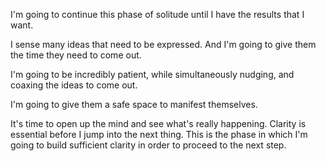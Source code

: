 I'm going to continue this phase of solitude until I have the results that I want.

I sense many ideas that need to be expressed. And I'm going to give them the time they need to come out.

I'm going to be incredibly patient, while simultaneously nudging, and coaxing the ideas to come out.

I'm going to give them a safe space to manifest themselves.

It's time to open up the mind and see what's really happening. Clarity is essential before I jump into the next thing. This is the phase in which I'm going to build sufficient clarity in order to proceed to the next step.